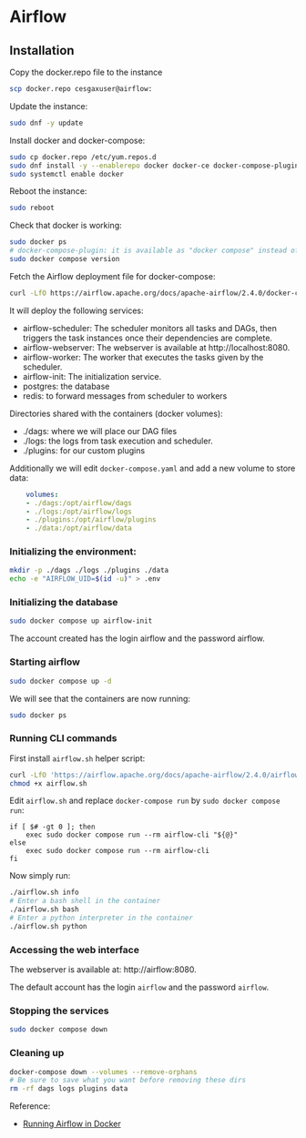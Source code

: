 # Airflow

## Installation
Copy the docker.repo file to the instance
```bash
scp docker.repo cesgaxuser@airflow:
```
Update the instance:
```bash
sudo dnf -y update
```
Install docker and docker-compose:
```bash
sudo cp docker.repo /etc/yum.repos.d
sudo dnf install -y --enablerepo docker docker-ce docker-compose-plugin
sudo systemctl enable docker
```
Reboot the instance:
```bash
sudo reboot
```

Check that docker is working:
```bash
sudo docker ps
# docker-compose-plugin: it is available as "docker compose" instead of "docker-compose"
sudo docker compose version
```

Fetch the Airflow deployment file for docker-compose:
```bash
curl -LfO https://airflow.apache.org/docs/apache-airflow/2.4.0/docker-compose.yaml
```

It will deploy the following services:
- airflow-scheduler: The scheduler monitors all tasks and DAGs, then triggers the task instances once their dependencies are complete.
- airflow-webserver: The webserver is available at http://localhost:8080.
- airflow-worker: The worker that executes the tasks given by the scheduler.
- airflow-init: The initialization service.
- postgres: the database
- redis: to forward messages from scheduler to workers

Directories shared with the containers (docker volumes):
- ./dags: where we will place our DAG files
- ./logs: the logs from task execution and scheduler.
- ./plugins: for our custom plugins

Additionally we will edit `docker-compose.yaml` and add a new volume to store data:
```yaml
    volumes:
    - ./dags:/opt/airflow/dags
    - ./logs:/opt/airflow/logs
    - ./plugins:/opt/airflow/plugins
    - ./data:/opt/airflow/data
```


### Initializing the environment:
```bash
mkdir -p ./dags ./logs ./plugins ./data
echo -e "AIRFLOW_UID=$(id -u)" > .env
```

### Initializing the database
```bash
sudo docker compose up airflow-init
```
The account created has the login airflow and the password airflow.

### Starting airflow
```bash
sudo docker compose up -d
```

We will see that the containers are now running:
```bash
sudo docker ps
```

### Running CLI commands
First install `airflow.sh` helper script:
```bash
curl -LfO 'https://airflow.apache.org/docs/apache-airflow/2.4.0/airflow.sh'
chmod +x airflow.sh
```

Edit `airflow.sh` and replace `docker-compose run` by `sudo docker compose run`:
```
if [ $# -gt 0 ]; then
    exec sudo docker compose run --rm airflow-cli "${@}"
else
    exec sudo docker compose run --rm airflow-cli
fi
```


Now simply run:
```bash
./airflow.sh info
# Enter a bash shell in the container
./airflow.sh bash
# Enter a python interpreter in the container
./airflow.sh python
```

### Accessing the web interface
The webserver is available at: http://airflow:8080.

The default account has the login `airflow` and the password `airflow`.


### Stopping the services
```bash
sudo docker compose down
```

### Cleaning up
```bash
docker-compose down --volumes --remove-orphans
# Be sure to save what you want before removing these dirs
rm -rf dags logs plugins data
```


Reference:
- [Running Airflow in Docker](https://airflow.apache.org/docs/apache-airflow/stable/howto/docker-compose/index.html)
